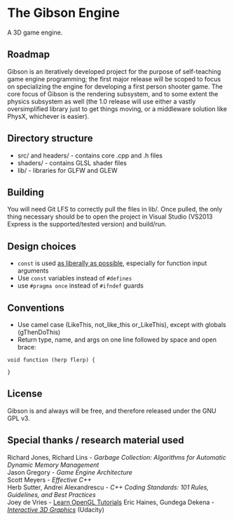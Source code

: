 # The Gibson Engine
A 3D game engine. 

## Roadmap
Gibson is an iteratively developed project for the purpose of self-teaching game engine programming; the first major release will be scoped to focus on specializing 
the engine for developing a first person shooter game. The core focus of Gibson is the rendering subsystem, and to some extent the physics subsystem as well (the 1.0 release 
will use either a vastly oversimplified library just to get things moving, or a middleware solution like PhysX, whichever is easier).

## Directory structure
- src/ and headers/ - contains core .cpp and .h files
- shaders/ - contains GLSL shader files
- lib/ - libraries for GLFW and GLEW

## Building
You will need Git LFS to correctly pull the files in lib/. Once pulled, the only thing necessary should be to open the project in Visual Studio (VS2013 Express is the 
supported/tested version) and build/run.

## Design choices 
- `const` is used [as liberally as possible](http://www.gamasutra.com/view/news/169296/Indepth_Functional_programming_in_C.php), especially for function input arguments
- Use `const` variables instead of `#defines` 
- use `#pragma once` instead of `#ifndef` guards

## Conventions
- Use camel case (LikeThis, not_like_this or_LikeThis), except with globals (gThenDoThis)
- Return type, name, and args on one line followed by space and open brace:
```
void function (herp flerp) {

}
```
## License
Gibson is and always will be free, and therefore released under the GNU GPL v3.

## Special thanks / research material used
Richard Jones, Richard Lins - *Garbage Collection: Algorithms for Automatic Dynamic Memory Management*  
Jason Gregory - *Game Engine Architecture*  
Scott Meyers - *Effective C++*  
Herb Sutter, Andrei Alexandrescu - *C++ Coding Standards: 101 Rules, Guidelines, and Best Practices*  
Joey de Vries - [Learn OpenGL Tutorials](http://learnopengl.com/) 
Eric Haines, Gundega Dekena - [*Interactive 3D Graphics*](https://www.udacity.com/course/interactive-3d-graphics--cs291) (Udacity)  